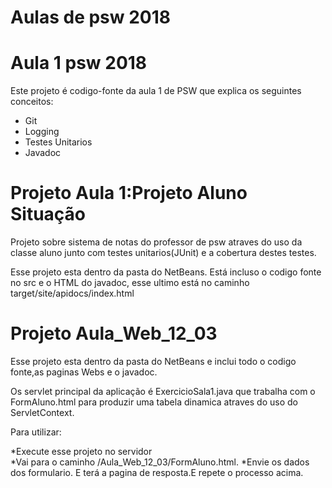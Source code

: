 # Aulas de psw 2018

# Aula 1 psw 2018
Este projeto é codigo-fonte da aula 1 de PSW que explica os seguintes conceitos:

* Git
* Logging
* Testes Unitarios
* Javadoc

# Projeto Aula 1:Projeto Aluno Situação

Projeto sobre sistema de notas do professor de psw atraves do uso da classe aluno junto com testes unitarios(JUnit) e a cobertura destes testes.

Esse projeto esta dentro da pasta do NetBeans.
Está incluso o codigo fonte no src e o HTML do javadoc, esse ultimo está no caminho  target/site/apidocs/index.html

# Projeto Aula_Web_12_03
Esse projeto esta dentro da pasta do NetBeans e inclui todo o codigo fonte,as paginas Webs e o javadoc.

Os servlet principal da aplicação é ExercicioSala1.java que trabalha com o FormAluno.html para produzir uma tabela dinamica atraves do uso do ServletContext.

Para utilizar:

*Execute esse projeto no servidor  
*Vai para o caminho /Aula_Web_12_03/FormAluno.html.
*Envie os dados dos formulario.
E terá a pagina de resposta.E repete o processo acima.
